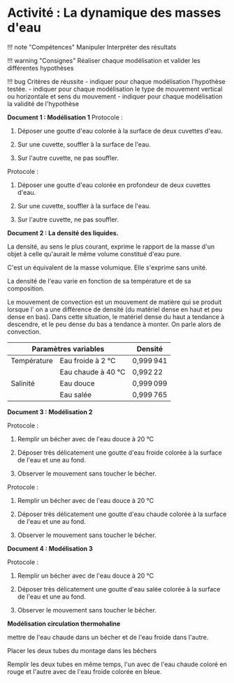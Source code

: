 # Activité : La dynamique des masses d'eau

!!! note "Compétences"
    Manipuler
    Interpréter des résultats 

!!! warning "Consignes"
    Réaliser chaque modélisation et valider les différentes hypothèses
    
!!! bug Critères de réussite
    - indiquer pour chaque modélisation l'hypothèse testée.
    - indiquer pour chaque modélisation le type de mouvement vertical ou horizontale et sens du mouvement
    - indiquer pour chaque modélisation la validité de l'hypothèse


**Document 1 : Modélisation 1**
Protocole :
1.  Déposer une goutte d'eau colorée à la surface de deux cuvettes
    d'eau.

2.  Sur une cuvette, souffler à la surface de l'eau.

3.  Sur l'autre cuvette, ne pas souffler.

Protocole :
1.  Déposer une goutte d'eau colorée en profondeur de deux cuvettes
    d'eau.

2.  Sur une cuvette, souffler à la surface de l'eau.

3.  Sur l'autre cuvette, ne pas souffler.



**Document 2 : La densité des liquides.**

La densité, au sens le plus courant, exprime le rapport de la masse d'un objet à celle qu'aurait le même volume constitué d'eau pure.

C'est un équivalent de la masse volumique. Elle s'exprime sans unité.

La densité de l'eau varie en fonction de sa température et de sa
composition.

Le mouvement de convection est un mouvement de matière qui se produit
lorsque l' on a une différence de densité (du matériel dense en haut et peu dense en bas). Dans cette situation, le matériel dense du haut a tendance à descendre, et le peu dense du bas a tendance à monter. On
parle alors de convection.

<table>
<thead>
  <tr>
    <th colspan="2">Paramètres variables</th>
    <th>Densité</th>
  </tr>
</thead>
<tbody>
  <tr>
    <td>Température</td>
    <td>Eau froide à 2 °C</td>
    <td>0,999 941</td>
  </tr>
  <tr>
    <td></td>
    <td>Eau chaude à 40 °C</td>
    <td>0,992 22</td>
  </tr>
  <tr>
    <td>Salinité</td>
    <td>Eau douce</td>
    <td>0,999 099</td>
  </tr>
  <tr>
    <td></td>
    <td>Eau salée</td>
    <td>0,999 765</td>
  </tr>
</tbody>
</table>

**Document 3 : Modélisation 2**

Protocole :

1.  Remplir un bécher avec de l'eau douce à 20 °C

2.  Déposer très délicatement une goutte d'eau froide colorée à la surface de
    l'eau et une au fond.

3.  Observer le mouvement sans toucher le bécher.

Protocole :

1.  Remplir un bécher avec de l'eau douce à 20 °C

2.  Déposer très délicatement une goutte d'eau chaude colorée à la surface de
    l'eau et une au fond.

3.  Observer le mouvement sans toucher le bécher.

**Document 4 : Modélisation 3**

Protocole :

1.  Remplir un bécher avec de l'eau douce à 20 °C

2.  Déposer très délicatement une goutte d'eau salée colorée à la surface de
    l'eau et une au fond.

3.  Observer le mouvement sans toucher le bécher.


**Modélisation circulation thermohaline**

mettre de l'eau chaude dans un bécher et de l'eau froide dans l'autre.

Placer les deux tubes du montage dans les béchers

Remplir les deux tubes en même temps, l'un avec de l'eau chaude coloré
en rouge et l'autre avec de l'eau froide colorée en bleue.